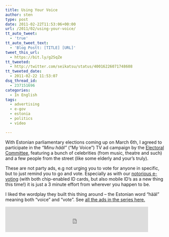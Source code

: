 ```yaml
---
title: Using Your Voice
author: sten
type: post
date: 2011-02-22T11:53:06+00:00
url: /2011/02/using-your-voice/
tt_auto_tweet:
  - 'true'
tt_auto_tweet_text:
  - 'Blog Postt: [TITLE] [URL]'
tweet_this_url:
  - https://bit.ly/g2SqZe
tt_tweeted:
  - http://twitter.com/seikatsu/status/40016226071748608
tt_tweeted_date:
  - 2011-02-22 11:53:07
dsq_thread_id:
  - 237151696
categories:
  - In English
tags:
  - advertising
  - e-gov
  - estonia
  - politics
  - video

---
```

With Estonian parliamentary elections coming up on March 6th, I agreed to participate in the _&#8220;Minu hääl&#8221;_ (&#8220;My Voice&#8221;) TV ad campaign by the [Electoral Committee][1], featuring a bunch of celebrities (from music, theatre and such) and a few people from the street (like some elderly and your&#8217;s truly).

These are not party ads, e.g not urging you to vote for anyone in specific, but to just remind you to go and vote. Especially as with our [notorious e-voting][2] (with both chip-enabled ID cards, but also mobile ID&#8217;s as a new thing this time!) it is just a 3 minute effort from wherever you happen to be.



I liked the wordplay they built this thing around &#8211; the Estonian word &#8220;hääl&#8221; meaning both &#8220;voice&#8221; and &#8220;vote&#8221;. See [all the ads in the series here.][3]

<iframe src="http://www.facebook.com/plugins/like.php?href=http%3A%2F%2Fsten.tamkivi.com%2F2011%2F02%2Fusing-your-voice%2F&layout=standard&show_faces=true&width=450&action=like&colorscheme=light&height=80" scrolling="no" frameborder="0" style="border:none; overflow:hidden; width:450px; height:80px;" allowTransparency="true"></iframe>

 [1]: http://www.vvk.ee/?lang=en
 [2]: http://www.vvk.ee/voting-methods-in-estonia/engindex
 [3]: http://www.youtube.com/user/minuhaal